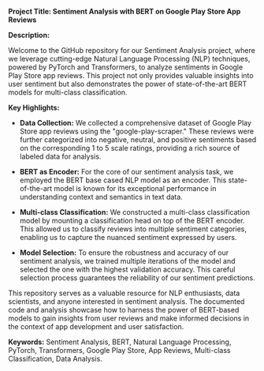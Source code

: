 **Project Title: Sentiment Analysis with BERT on Google Play Store App Reviews**

**Description:**

Welcome to the GitHub repository for our Sentiment Analysis project, where we leverage cutting-edge Natural Language Processing (NLP) techniques, powered by PyTorch and Transformers, to analyze sentiments in Google Play Store app reviews. This project not only provides valuable insights into user sentiment but also demonstrates the power of state-of-the-art BERT models for multi-class classification.

**Key Highlights:**

- **Data Collection:** We collected a comprehensive dataset of Google Play Store app reviews using the "google-play-scraper." These reviews were further categorized into negative, neutral, and positive sentiments based on the corresponding 1 to 5 scale ratings, providing a rich source of labeled data for analysis.

- **BERT as Encoder:** For the core of our sentiment analysis task, we employed the BERT base cased NLP model as an encoder. This state-of-the-art model is known for its exceptional performance in understanding context and semantics in text data.

- **Multi-class Classification:** We constructed a multi-class classification model by mounting a classification head on top of the BERT encoder. This allowed us to classify reviews into multiple sentiment categories, enabling us to capture the nuanced sentiment expressed by users.

- **Model Selection:** To ensure the robustness and accuracy of our sentiment analysis, we trained multiple iterations of the model and selected the one with the highest validation accuracy. This careful selection process guarantees the reliability of our sentiment predictions.

This repository serves as a valuable resource for NLP enthusiasts, data scientists, and anyone interested in sentiment analysis. The documented code and analysis showcase how to harness the power of BERT-based models to gain insights from user reviews and make informed decisions in the context of app development and user satisfaction.

**Keywords:** Sentiment Analysis, BERT, Natural Language Processing, PyTorch, Transformers, Google Play Store, App Reviews, Multi-class Classification, Data Analysis.
